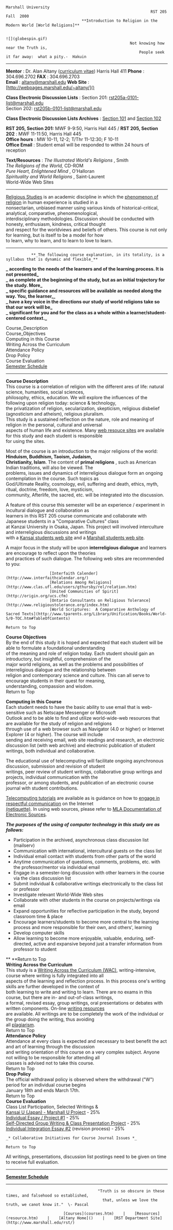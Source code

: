                                                                           Marshall University   
                                                                   RST 205             Fall  2000   
                                     **Introduction to Religion in the Modern World [World Religions]**

                                                                             ![](globespin.gif)   
                                                          Not knowing how near the Truth is,   
                                                              People seek it far away:  what a pity.-  Hakuin   

* * *

**Mentor** :  Dr. Alan Altany ([curriculum vitae](vita.htm))        Harris
Hall 411         **Phone** :  304.696.2702          **FAX** :  304.696.2703  
              **Email** :  [altany@marshall.edu](mailto:altany@marshall.edu)    **Web Site** :  [http://webpages.marshall.edu/~altany/]()

**Class Electronic Discussion Lists** :  Section 201:
[rst205a-0101-list@marshall.edu](mailto:rst205a-0101-list@marshall.edu)  
                                                      Section 202:  [rst205b-0101-list@marshall.edu](mailto:rst205b-0101-list@marshall.edu)

**Class Electronic Discussion Lists Archives** :   [Section
101](http://www.marshall.edu/htbin/mailarc/rst205a-0101-list/) and [Section
102](http://www.marshall.edu/htbin/mailarc/rst205b-0101-list/)

**RST 205, Section 201:**   MWF 9-9:50, Harris Hall 445  /   **RST 205,
Section 202** :  MWF 11-11:50, Harris Hall 445  
**Office hours** :  MW 10-11, 12-2; T/Thr  11-12:30; F 10-11  
**Office Email** :  Student email will be responded to within 24 hours of
reception

**Text/Resources** : _The Illustrated World's Religions_ ,  Smith  
                       _The Religions of the World,_ CD-ROM   
                        _Pure Heart, Enlightened Mind_ , O'Halloran   
                        _Spirituality and World Religions_ , Saint-Laurent   
                          World-Wide Web Sites   

* * *

[Religious Studies](rst.htm) is an academic discipline in which the
[phenomenon of religion](studyreligion.htm) in human experience is studied in
a  
nonsectarian, unbiased manner using various kinds of historical-critical,
analytical, comparative, phenomenological,  
interdisciplinary methodologies.  Discussion should be conducted with honesty,
enthusiasm, kindness, critical thought  
and respect for the worldviews and beliefs of others. This course is not only
for learning, but is itself to be a model for how  
to learn, why to learn, and to learn to love to learn.  

* * *

               **_The following course explanation, in its totality, is a syllabus that is dynamic and flexible_**   
**_                   according to the needs of the learners and of the
learning process. It is not presented_**  
**_                   as complete at the beginning of the study, but as an
initial trajectory for the study.  More_**  
**_                   specific guidance and resources will be available as
needed along the way.  You, the learner,_**  
**_                   have a key voice in the directions our study of world
religions take so that our work will be_**  
**_                   significant for you and for the class as a whole within
a learner/student-centered context._**

 Course_Description  
 Course_Objectives  
 Computing in this Course  
 Writing Across the Curriculum  
 Attendance Policy  
 Drop Policy  
 Course Evaluation  
 [Semester Schedule](rst205-0101-schedule.htm)  

* * *

**Course Description**  
This course is a correlation of religion with the different ares of life:
natural science, humanities, social sciences,  
philosophy, ethics, education.  We will explore the influences of the
following upon religion today:  science & technology,  
the privatization of religion, secularization, skepticism, religious disbelief
(agnosticism and atheism), religious pluralism.  
This study is a sustained reflection on the nature, role and meaning of
religion in the personal, cultural and universal  
aspects of human life and existence. Many [web resouce sites](resource.htm)
are available for this study and each student is responsible  
for using the sites.

Most of the course is an introduction to the major religions of the world:
**Hinduism, Buddhism, Taoism, Judaism,**  
**Christianity, Islam**.   The content of **primal religions** , such as
American Indian traditions, will also be viewed.  The  
problems, issues and dynamics of interreligious dialogue form an ongoing
contemplation in the course.  Such topics as  
God/Ultimate Reality, cosmology, evil, suffering and death, ethics, myth,
ritual, doctrine, freedom, love, mysticism,  
community, Afterlife, the sacred, etc. will be integrated into the discussion.

A feature of this course this semester will be an experience / experiment in
incultural dialogue and collaboration as  
learners in this RST 205 course communicate and collaborate with Japanese
students in a "Comparative Cultures" class  
at Kanzai University in Osaka, Japan.  This project will involved interculture
and interreligious discussions and writings  
with a [Kansai students web
site](http://www2.ipcku.kansai-u.ac.jp/~augustin/CompCult/CompCultIndex.html)
and a [Marshall students web site](Kansai-Marshall.htm).

A major focus in the study will be upon **interreligious dialogue** and
learners are encourage to reflect upon the theories  
and practices of such dialogue.  The following web sites are recommended to
you:

                       [Interfaith Calender](http://www.interfaithcalendar.org/)   
                       [Relations Among Religions](http://www.clas.ufl.edu/users/gthursby/rel/relation.htm)   
                       [United Communities of Spirit](http://origin.org/ucs.cfm)   
                       [Ontario Consultants on Religious Tolerance](http://www.religioustolerance.org/index.htm)   
                       [World Scriptures:  A Comparative Anthology of Sacred Texts](http://www.tparents.org/Library/Unification/Books/World-S/0-TOC.htm#TableOfContents)   
                                                                                                                                             Return to Top

**Course Objectives**  
By the end of this study it is hoped and expected that each student will be
able to formulate a foundational understanding  
of the meaning and role of religion today.  Each student should gain an
introductory, but insightful, comprehension of the  
major world religions, as well as the problems and possibilities of
interreligious dialogue and the relationship between  
religion and contemporary science and culture.  This can all serve to
encourage students in their quest for meaning,  
understanding, compassion and wisdom.  
                                                                                                                                             Return to Top

**Computing in this Course**  
Each student needs to have the basic ability to use email that is web-
sensitive such as Netscape Messenger or Microsoft  
Outlook and to be able to find and utilize world-wide-web resources that are
available for the study of religion and religions  
through use of a web browser such as Navigator (4.0 or higher) or Internet
Explorer (4 or higher).  The course will include  
sending and receiving email, web site readings and research, an electronic
discussion list (with web archive) and electronic publication of student
writings, both individual and collaborative.

The educational use of telecomputing will facilitate ongoing asynchronous
discussion, submission and revision of student  
writings, peer review of student writings, collaborative group writings and
projects, individual communication with the  
professor, or among students, and publication of an electronic course journal
with student contributions.

[Telecomputing tutorials](telecomputing.htm) are available as is guidance on
how to [engage in respectful
communication](http://www.albion.com/netiquette/corerules.html) on the
Internet  
[(netiquette)](http://www.augsburg.edu/library/aib/mailmanners.html).  In
using web sources, please refer to [MLA Documentation of Electronic
Sources](http://valencia.cc.fl.us/lrcwest/mlaelectronic.html).

**_The purposes of the using of computer technology in this study are as
follows:_**

  *  Participation in the archived, asynchronous class discussion list (mailserv)
  * Communication with international, intercultural guests on the class list
  * Individual email contact with students from other parts of the world
  * Anytime communication of questions, comments, problems, etc. with the professor/mentor via individual email
  * Engage in a semester-long discussion with other learners in the course via the class discussion list
  * Submit individual & collaborative writings electronically to the class list or professor
  * Investigate relevant World-Wide Web sites
  * Collaborate with other students in the course on projects/writings via email
  * Expand opportunities for reflective participation in the study, beyond classroom time & place
  * Encourage learners/students to become more central to the learning process and more responsible for their                     own, and others', learning
  * Develop computer skills
  * Allow learning to become more enjoyable, valuable, enduring, self-directed, active and expansive beyond just a                transfer information from professor to student

**
**Return to Top  
**Writing Across the Curriculum**  
This study is a [Writing Across the Curriculum
(WAC)](http://www.marshall.edu/wac/), writing-intensive, course where writing
is fully integrated into all  
aspects of the learning and reflection process.  In this process one's writing
skills are further developed in the context of  
both learning to write and writing to learn. There are no exams in this
course, but there are in- and out-of-class writings,  
a formal, revised essay, group writings, oral presentations or debates with
written components.  On-line [writing resources](writingres.htm)  
are available.  All writings are to be completely the work of the individual
or the group doing the writing, thus avoiding  
all [plagiarism](http://www.indiana.edu/~wts/wts/plagiarism.html).  
                                                                                                                                             Return to Top   
**Attendance Policy**  
Attendance at every class is expected and necessary to best benefit the act
and art of learning through the discussion  
and writing orientation of this course on a very complex subject.  Anyone not
willing to be responsible for attending all  
classes is advised not to take this course.  
                                                                                                                                             Return to Top   
**Drop Policy**  
The official withdrawal policy is observed where the withdrawal ("W") period
for an individual course begins  
January 18th and ends March 17th.  
                                                                                                                                             Return to Top   
**Course Evaluation**  
         Class List Participation, Selected Writings &   
                [Kansai U (Japan) - Marshall U Project](Kansai-Marshall.htm)                              -   25%   
        [Individual Essay / Project #1](rst205-0101-essay_1.htm)                                                     -   25%   
        [Self-Directed Group Writing & Class Presentation Project](rst205-0101_group_project.htm)            -   25%   
        [Individual Integration Essay #2](rst205-0101-finalessay.htm) (revision process)                         -   25%

    _* Collaborative Initiatives for Course Journal Issues *_   
                                                                                                                                            Return to Top   
All writings, presentations, discussion list postings need to be given on time
to receive full evaluation.  

* * *

**[Semester Schedule](rst205-0101-schedule.htm)**  

* * *

                                            "Truth is so obscure in these times, and falsehood so established,   
                                              that, unless we love the truth, we canot know it."  \- Pascal

                             [Courses](courses.htm)    |    [Resources](resource.htm)    |    [Altany Home]()    |    [RST Department Site](http://www.marshall.edu/rst/)   


